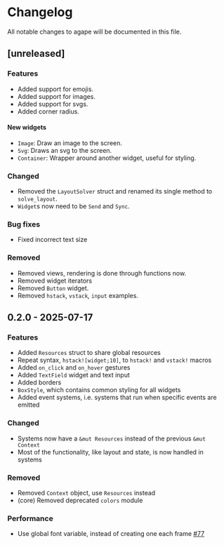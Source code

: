 # Changelog

All notable changes to agape will be documented in this file.

## [unreleased]

### Features

- Added support for emojis.
- Added support for images.
- Added support for svgs.
- Added corner radius.

#### New widgets

- `Image`: Draw an image to the screen.
- `Svg`: Draws an svg to the screen.
- `Container`: Wrapper around another widget, useful for styling.

### Changed

- Removed the `LayoutSolver` struct and renamed its single method to `solve_layout`.
- `Widget`s now need to be `Send` and `Sync`.

### Bug fixes

- Fixed incorrect text size

### Removed

- Removed views, rendering is done through functions now.
- Removed widget iterators
- Removed `Button` widget.
- Removed `hstack`, `vstack`, `input` examples.

## 0.2.0 - 2025-07-17

### Features

- Added `Resources` struct to share global resources
- Repeat syntax, `hstack![widget;10]`, to `hstack!` and `vstack!` macros
- Added `on_click` and `on_hover` gestures
- Added `TextField` widget and text input
- Added borders
- `BoxStyle`, which contains common styling for all widgets
- Added event systems, i.e. systems that run when specific events are emitted

### Changed

- Systems now have a `&mut Resources` instead of the previous `&mut Context`
- Most of the functionality, like layout and state, is now handled in systems

### Removed

- Removed `Context` object, use `Resources` instead
- (core) Removed deprecated `colors` module

### Performance

- Use global font variable, instead of creating one each frame [#77](https://github.com/snubwoody/agape-rs/pull/77)
